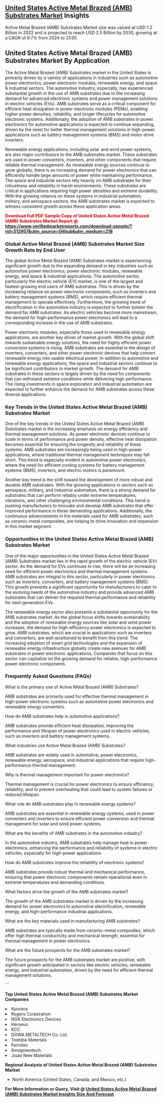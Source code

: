 <h2><a href="https://www.verifiedmarketreports.com/download-sample/?rid=512957&amp;utm_source=Github&amp;utm_medium=218" target="_blank">United States Active Metal Brazed (AMB) Substrates Market</a> Insights</h2><p>Active Metal Brazed (AMB) Substrates Market size was valued at USD 1.2 Billion in 2022 and is projected to reach USD 2.5 Billion by 2030, growing at a CAGR of 9.7% from 2024 to 2030.</p><p> <h2>United States Active Metal Brazed (AMB) Substrates Market By Application</h2> <p>The Active Metal Brazed (AMB) Substrates market in the United States is primarily driven by a variety of applications in industries such as automotive power electronics, power electronic modules, renewable energy, and space & industrial sectors. The automotive industry, especially, has experienced substantial growth in the use of AMB substrates due to the increasing demand for advanced electronic systems and power management solutions in electric vehicles (EVs). AMB substrates serve as a critical component for efficient heat dissipation in power electronic modules (PEMs), enabling higher power densities, reliability, and longer lifecycles for automotive electronic systems. Additionally, the adoption of AMB substrates in power electronics for automotive applications is expected to continue expanding, driven by the need for better thermal management solutions in high-power applications such as battery management systems (BMS) and motor drive inverters.</p> <p>Renewable energy applications, including solar and wind power systems, are also major contributors to the AMB substrates market. These substrates are used in power converters, inverters, and other components that require reliable thermal management. As renewable energy sources continue to grow globally, there is an increasing demand for power electronics that can efficiently handle large amounts of power while maintaining performance. The space and industrial sectors rely heavily on AMB substrates for their robustness and reliability in harsh environments. These substrates are critical in applications requiring high power densities and extreme durability. With the growing reliance on these systems in industrial automation, military, and aerospace sectors, the AMB substrates market is expected to witness consistent growth across these application areas. <b><p><span class=""><span style="color: #ff0000;"><strong>Download Full PDF Sample Copy of United States Active Metal Brazed (AMB) Substrates Market Report</strong> @ </span><a href="https://www.verifiedmarketreports.com/download-sample/?rid=512957&amp;utm_source=Github&amp;utm_medium=218" target="_blank">https://www.verifiedmarketreports.com/download-sample/?rid=512957&amp;utm_source=Github&amp;utm_medium=218</a></span></p></b></p> <h3>Global Active Metal Brazed (AMB) Substrates Market Size Growth Rate by End User</h3> <p>The global Active Metal Brazed (AMB) Substrates market is experiencing significant growth due to the expanding demand in key industries such as automotive power electronics, power electronic modules, renewable energy, and space & industrial applications. The automotive sector, particularly the electric vehicle (EV) market, is one of the largest and fastest-growing end users of AMB substrates. This is driven by the increasing reliance on power electronic components, such as inverters and battery management systems (BMS), which require efficient thermal management to operate effectively. Furthermore, the growing trend of electrification in the automotive industry is expected to further bolster the demand for AMB substrates. As electric vehicles become more mainstream, the demand for high-performance power electronics will lead to a corresponding increase in the use of AMB substrates.</p> <p>Power electronic modules, especially those used in renewable energy applications, are another key driver of market growth. With the global shift towards sustainable energy solutions, the need for highly efficient power conversion systems is rising. AMB substrates are essential in the design of inverters, converters, and other power electronic devices that help convert renewable energy into usable electrical power. In addition to automotive and renewable energy applications, the space and industrial sectors continue to be significant contributors to market growth. The demand for AMB substrates in these sectors is largely driven by the need for components that can withstand extreme conditions while delivering high performance. The rising investments in space exploration and industrial automation are expected to further enhance the demand for AMB substrates across these diverse applications.</p> <h3>Key Trends in the United States Active Metal Brazed (AMB) Substrates Market</h3> <p>One of the key trends in the United States Active Metal Brazed (AMB) Substrates market is the increasing emphasis on energy efficiency and thermal management solutions. As power electronic devices continue to scale in terms of performance and power density, effective heat dissipation becomes essential for ensuring the longevity and reliability of these systems. AMB substrates are increasingly being used in high-power applications, where traditional thermal management techniques may fall short. This trend is especially evident in automotive power electronics, where the need for efficient cooling systems for battery management systems (BMS), inverters, and electric motors is paramount.</p> <p>Another key trend is the shift toward the development of more robust and durable AMB substrates. With the growing applications in sectors such as aerospace, military, and industrial automation, there is a strong demand for substrates that can perform reliably under extreme temperatures, vibrations, and other challenging environmental conditions. This trend is pushing manufacturers to innovate and develop AMB substrates that offer improved performance in these demanding applications. Additionally, the continuous advancements in the materials used for AMB substrates, such as ceramic-metal composites, are helping to drive innovation and expansion in this market segment.</p> <h3>Opportunities in the United States Active Metal Brazed (AMB) Substrates Market</h3> <p>One of the major opportunities in the United States Active Metal Brazed (AMB) Substrates market lies in the rapid growth of the electric vehicle (EV) sector. As the demand for EVs continues to rise, there will be an increasing need for efficient power electronics and thermal management systems. AMB substrates are integral to this sector, particularly in power electronics such as inverters, converters, and battery management systems (BMS). This growth presents a significant opportunity for manufacturers to cater to the evolving needs of the automotive industry and provide advanced AMB substrates that can deliver the required thermal performance and reliability for next-generation EVs.</p> <p>The renewable energy sector also presents a substantial opportunity for the AMB substrates market. As the global focus shifts towards sustainability and the adoption of renewable energy sources like solar and wind power increases, the demand for high-efficiency power electronics is expected to grow. AMB substrates, which are crucial in applications such as inverters and converters, are well-positioned to benefit from this trend. The increasing adoption of smart grid technologies and the expansion of renewable energy infrastructure globally create new avenues for AMB substrates in power electronic applications. Companies that focus on this sector can capitalize on the growing demand for reliable, high-performance power electronic components.</p> <h3>Frequently Asked Questions (FAQs)</h3> <p>What is the primary use of Active Metal Brazed (AMB) Substrates?</p> <p>AMB substrates are primarily used for effective thermal management in high-power electronic systems such as automotive power electronics and renewable energy converters.</p> <p>How do AMB substrates help in automotive applications?</p> <p>AMB substrates provide efficient heat dissipation, improving the performance and lifespan of power electronics used in electric vehicles, such as inverters and battery management systems.</p> <p>What industries use Active Metal Brazed (AMB) Substrates?</p> <p>AMB substrates are widely used in automotive, power electronics, renewable energy, aerospace, and industrial applications that require high-performance thermal management.</p> <p>Why is thermal management important for power electronics?</p> <p>Thermal management is crucial for power electronics to ensure efficiency, reliability, and to prevent overheating that could lead to system failures or reduced lifespan.</p> <p>What role do AMB substrates play in renewable energy systems?</p> <p>AMB substrates are essential in renewable energy systems, used in power converters and inverters to ensure efficient power conversion and thermal management for solar and wind power systems.</p> <p>What are the benefits of AMB substrates in the automotive industry?</p> <p>In the automotive industry, AMB substrates help manage heat in power electronics, enhancing the performance and reliability of systems in electric vehicles, especially for high-power applications.</p> <p>How do AMB substrates improve the reliability of electronic systems?</p> <p>AMB substrates provide robust thermal and mechanical performance, ensuring that power electronic components remain operational even in extreme temperatures and demanding conditions.</p> <p>What factors drive the growth of the AMB substrates market?</p> <p>The growth of the AMB substrates market is driven by the increasing demand for power electronics in automotive electrification, renewable energy, and high-performance industrial applications.</p> <p>What are the key materials used in manufacturing AMB substrates?</p> <p>AMB substrates are typically made from ceramic-metal composites, which offer high thermal conductivity and mechanical strength, essential for thermal management in power electronics.</p> <p>What are the future prospects for the AMB substrates market?</p> <p>The future prospects for the AMB substrates market are positive, with significant growth anticipated in sectors like electric vehicles, renewable energy, and industrial automation, driven by the need for efficient thermal management solutions.</p> ```</p><p><strong>Top United States Active Metal Brazed (AMB) Substrates Market Companies</strong></p><div data-test-id=""><p><li>Kyocera</li><li> Rogers Corporation</li><li> NGK Electronics Devices</li><li> Heraeus</li><li> KCC</li><li> DOWA METALTECH Co. Ltd.</li><li> Toshiba Materials</li><li> Ferrotec</li><li> Amogreentech</li><li> Jiuao New Materials</li></p><div><strong>Regional Analysis of&nbsp;United States Active Metal Brazed (AMB) Substrates Market</strong></div><ul><li dir="ltr"><p dir="ltr">North America&nbsp;(United States, Canada, and Mexico, etc.)</p></li></ul><p><strong>For More Information or Query, Visit @&nbsp;</strong><strong><a href="https://www.verifiedmarketreports.com/product/active-metal-brazed-amb-substrates-market-size-and-forecast/?utm_source=Github&amp;utm_medium=218" target="_blank">United States Active Metal Brazed (AMB) Substrates Market Insights Size And Forecast</a></strong></p></div>
